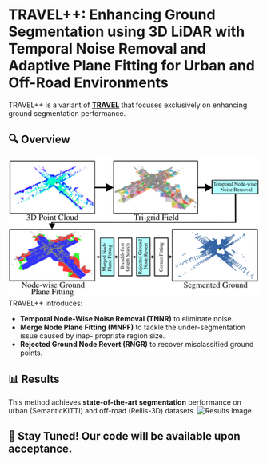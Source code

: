 # TRAVEL++: Enhancing Ground Segmentation using 3D LiDAR with Temporal Noise Removal and Adaptive Plane Fitting for Urban and Off-Road Environments
TRAVEL++ is a variant of [**TRAVEL**](https://github.com/url-kaist/TRAVEL) that focuses exclusively on enhancing ground segmentation performance.  
## 🔍 Overview  
![TRAVEL++ Overview](assets/overview.png)
TRAVEL++ introduces:  
- **Temporal Node-Wise Noise Removal (TNNR)** to eliminate noise.  
- **Merge Node Plane Fitting (MNPF)** to tackle the under-segmentation issue caused by inap-
propriate region size.  
- **Rejected Ground Node Revert (RNGR)** to recover misclassified ground points. 
## 📊 Results  
This method achieves **state-of-the-art segmentation** performance on urban (SemanticKITTI) and off-road (Rellis-3D) datasets.
![Results Image](path/to/results_image.png)  
## 📢 Stay Tuned! Our code will be available upon acceptance.
